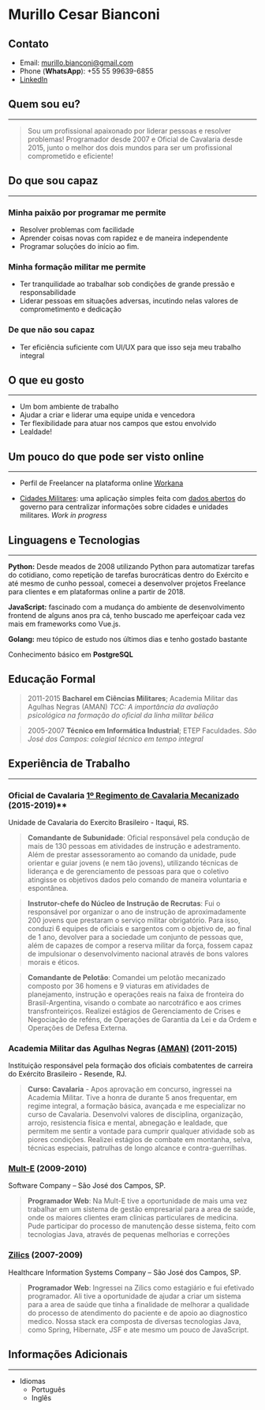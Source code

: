 Murillo Cesar Bianconi
======================

## Contato
- Email: [murillo.bianconi@gmail.com](mailto:murillo.bianconi@gmail.com)
- Phone (**WhatsApp**): +55 55 99639-6855
- [LinkedIn](https://www.linkedin.com/in/mcbianconi)


## Quem sou eu?
---------------
>Sou um profissional apaixonado por liderar pessoas e resolver problemas! Programador desde 2007 e Oficial de Cavalaria desde 2015, junto o melhor dos dois mundos para ser um profissional comprometido e eficiente!


## Do que sou capaz
-------------------

### Minha paixão por programar me permite
- Resolver problemas com facilidade
- Aprender coisas novas com rapidez e de maneira independente
- Programar soluções do início ao fim.

### Minha formação militar me permite
- Ter tranquilidade ao trabalhar sob condições de grande pressão e responsabilidade
- Liderar pessoas em situações adversas, incutindo nelas valores de comprometimento e dedicação


### De que não sou capaz
- Ter eficiência suficiente com UI/UX para que isso seja meu trabalho integral

## O que eu gosto
-----------------
- Um bom ambiente de trabalho
- Ajudar a criar e liderar uma equipe unida e vencedora
- Ter flexibilidade para atuar nos campos que estou envolvido
- Lealdade!

## Um pouco do que pode ser visto online
----------------------------------------

- Perfil de Freelancer na plataforma online [Workana](https://www.workana.com/freelancer/murillo-cesar-bianconi?utm_source=share-profile&utm_medium=email&utm_campaign=share-2019-10-20)

- [Cidades Militares](cidadesmilitares.herokuapp.com/): uma aplicação simples feita com [dados abertos](http://dados.gov.br/) do governo para centralizar informações sobre cidades e unidades militares. *Work in progress*

## Linguagens e Tecnologias
---------------------------

   **Python:** Desde meados de 2008 utilizando Python para automatizar tarefas do cotidiano,
   como repetição de tarefas burocráticas dentro do Exército e até mesmo de cunho pessoal, comecei a desenvolver projetos Freelance para clientes e em plataformas online a partir de 2018.

   **JavaScript:** fascinado com a mudança do ambiente de desenvolvimento frontend de alguns anos pra cá, tenho buscado me aperfeiçoar cada vez mais em frameworks como Vue.js.

   **Golang:**  meu tópico de estudo nos últimos dias e tenho gostado bastante 

   Conhecimento básico em **PostgreSQL**


## Educação Formal

>2011-2015
    **Bacharel em Ciências Militares**; Academia Militar das Agulhas Negras (AMAN)
    *TCC: A importância da avaliação psicológica na formação do oficial da linha militar bélica*

>2005-2007
    **Técnico em Informática Industrial**; ETEP Faculdades.
    *São José dos Campos: colegial técnico em tempo integral*

## Experiência de Trabalho
--------------------------

### Oficial de Cavalaria [1º Regimento de Cavalaria Mecanizado](http://www.1rcmec.eb.mil.br) (2015-2019)**
Unidade de Cavalaria do Exercito Brasileiro - Itaqui, RS.

>**Comandante de Subunidade**: Oficial responsável pela condução de mais de 130 pessoas em atividades de instrução e adestramento. Além de prestar assessoramento ao comando da unidade, pude orientar e guiar jovens (e nem tão jovens), utilizando técnicas de liderança e de gerenciamento de pessoas para que o coletivo atingisse os objetivos dados pelo comando de maneira voluntaria e espontânea.

>**Instrutor-chefe do Núcleo de Instrução de Recrutas**: Fui o responsável por organizar o ano de instrução de aproximadamente 200 jovens que prestaram o serviço militar obrigatório. Para isso, conduzi 6 equipes de oficiais e sargentos com o objetivo de, ao final de 1 ano, devolver para a sociedade um conjunto de pessoas que, além de capazes de compor a reserva militar da força, fossem capaz de impulsionar o desenvolvimento nacional através de bons valores morais e éticos.

>**Comandante de Pelotão**: Comandei um pelotão mecanizado composto por 36 homens e 9 viaturas em atividades de planejamento, instrução e operações reais na faixa de fronteira do Brasil-Argentina, visando o combate ao narcotráfico e aos crimes transfronteiriços.
Realizei estágios de Gerenciamento de Crises e Negociação de reféns, de Operações de Garantia da Lei e da Ordem e Operações de Defesa Externa.


### Academia Militar das Agulhas Negras [(AMAN)](http://www.aman.eb.mil.br/) (2011-2015)
 Instituição responsável pela formação dos oficiais combatentes de carreira do Exército Brasileiro - Resende, RJ.

 >**Curso: Cavalaria** - Apos aprovação em concurso, ingressei na Academia Militar. Tive a honra de durante 5 anos frequentar, em regime integral, a formação básica, avançada e me especializar no curso de Cavalaria.
 Desenvolvi valores de disciplina, organização, arrojo, resistencia física e mental, abnegação e lealdade, que permitem me sentir a vontade para cumprir qualquer atividade sob as piores condições.
 Realizei estágios de combate em montanha, selva, técnicas especiais, patrulhas de longo alcance e contra-guerrilhas.


### [Mult-E](https://www.mult-e.com.br/) (2009-2010)
Software Company – São José dos Campos, SP.

>**Programador Web**: Na Mult-E tive a oportunidade de mais uma vez trabalhar em um sistema de gestão empresarial para a area de saúde, onde os maiores clientes eram clinicas particulares de medicina. Pude participar do processo de manutenção desse sistema, feito com tecnologias Java, através de pequenas melhorias e correções


### [Zilics](https://www.facebook.com/pages/Zilics-Sistemas-de-informa%C3%A7%C3%A3o-em-sa%C3%BAde/115528501790607) (2007-2009)
Healthcare Information Systems Company – São José dos Campos, SP.

>**Programador Web**: Ingressei na Zilics como estagiário e fui efetivado programador. Ali tive a oportunidade de ajudar a criar um sistema para a area de saúde que tinha a finalidade de melhorar a qualidade do processo de atendimento do paciente e de apoio ao diagnostico medico. Nossa stack era composta de diversas tecnologias Java, como Spring, Hibernate, JSF e ate mesmo um pouco de JavaScript.


## Informações Adicionais
-------------------------

* Idiomas
     * Português
     * Inglês